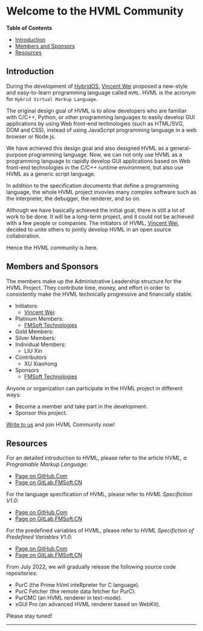 # Welcome to the HVML Community

**Table of Contents**

[//]:# (START OF TOC)

- [Introduction](#introduction)
- [Members and Sponsors](#members-and-sponsors)
- [Resources](#resources)

[//]:# (END OF TOC)

## Introduction

During the development of [HybridOS], [Vincent Wei] proposed a new-style
and easy-to-learn programming language called `HVML`. HVML is the acronym for
`Hybrid Virtual Markup Language`.

The original design goal of HVML is to allow developers who are familiar with
C/C++, Python, or other programming languages to easily develop GUI applications
by using Web front-end technologies (such as HTML/SVG, DOM and CSS), instead of
using JavaScript programming language in a web browser or Node.js.

We have achieved this design goal and also designed HVML as a
general-purpose programming language. Now, we can not only use HVML as
a programming language to rapidly develop GUI applications based on Web
front-end technologies in the C/C++ runtime environment, but also use HVML
as a generic script language.

In addition to the specification documents that define a programming language,
the whole HVML project invovles many complex software such as the interpreter,
the debugger, the renderer, and so on.

Although we have basically achieved the initial goal, there is still a lot of
work to be done. It will be a long-term project, and it could not be achieved
with a few people or companies. The initiators of HVML, [Vincent Wei], decided
to unite others to jointly develop HVML in an open source collaboration.

Hence the HVML community is here.

## Members and Sponsors

The members make up the Administrative Leadership structure for the HVML Project.
They contribute time, money, and effort in order to consistently make the HVML
technically progressive and financially stable.

- Initiators:
   - [Vincent Wei]:
- Platinum Members:
   - [FMSoft Technologies]
- Gold Members:
- Silver Members:
- Individual Members:
   - LIU Xin
- Contributors
   - XU Xiaohong
- Sponsors
   - [FMSoft Technologies]

Anyone or organization can participate in the HVML project in different ways:

- Become a member and take part in the development.
- Sponsor this project.

[Write to us](mailto:hvml@fmsoft.cn) and join HVML Community now!

## Resources

For an detailed introduction to HVML, please refer to the article
_HVML, a Programable Markup Language_:

- [Page on GitHub.Com](https://github.com/HVML/hvml-docs/blob/master/en/an-introduction-to-hvml-en.md)
- [Page on GitLab.FMSoft.CN](https://gitlab.fmsoft.cn/hvml/hvml-docs/-/blob/master/en/an-introduction-to-hvml-en.md)

For the language specification of HVML, please refer to _HVML Specifiction V1.0_:

- [Page on GitHub.Com](https://github.com/HVML/hvml-docs/blob/master/zh/hvml-spec-v1.0-zh.md)
- [Page on GitLab.FMSoft.CN](https://gitlab.fmsoft.cn/hvml/hvml-docs/blob/master/zh/hvml-spec-v1.0-zh.md)

For the predefined variables of HVML, please refer to _HVML Specifiction of Predefined Variables V1.0_:

- [Page on GitHub.Com](https://github.com/HVML/hvml-docs/blob/master/zh/hvml-spec-predefined-variables-v1.0-zh.md)
- [Page on GitLab.FMSoft.CN](https://gitlab.fmsoft.cn/hvml/hvml-docs/blob/master/zh/hvml-spec-predefined-variables-v1.0-zh.md)

From July 2022, we will gradually release the following source code repositories:

- PurC (the Prime hVml inteRpreter for C language).
- PurC Fetcher (the remote data fetcher for PurC).
- PurCMC (an HVML renderer in text-mode).
- xGUI Pro (an advanced HVML renderer based on WebKit).

Please stay tuned!

---

[Beijing FMSoft Technologies Co., Ltd.]: https://www.fmsoft.cn
[FMSoft Technologies]: https://www.fmsoft.cn
[FMSoft]: https://www.fmsoft.cn
[HybridOS]: https://hybridos.fmsoft.cn

[HVML]: https://github.com/HVML
[MiniGUI]: http:/www.minigui.com
[WebKit]: https://webkit.org

[Vincent Wei]: https://github.com/VincentWei


